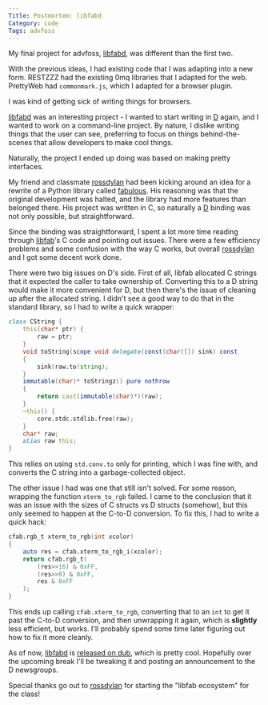```yaml
---
Title: Postmortem: libfabd
Category: code
Tags: advfoss
---
```


My final project for advfoss, [libfabd], was different than the first two.

With the previous ideas, I had existing code that I was adapting into a new form.
RESTZZZ had the existing 0mq libraries that I adapted for the web.
PrettyWeb had `commonmark.js`, which I adapted for a browser plugin.

I was kind of getting sick of writing things for browsers.

[libfabd] was an interesting project - I wanted to start writing in [D] again, and I wanted to work on a command-line project.
By nature, I dislike writing things that the user can see, preferring to focus on things behind-the-scenes that allow developers to make cool things.

Naturally, the project I ended up doing was based on making pretty interfaces.

My friend and classmate [rossdylan] had been kicking around an idea for a rewrite of a Python library called [fabulous].
His reasoning was that the original development was halted, and the library had more features than belonged there.
His project was written in C, so naturally a [D] binding was not only possible, but straightforward.

Since the binding was straightforward, I spent a lot more time reading through [libfab]'s C code and pointing out issues.
There were a few efficiency problems and some confusion with the way C works, but overall [rossdylan] and I got some decent work done.

There were two big issues on D's side.
First of all, libfab allocated C strings that it expected the caller to take ownership of.
Converting this to a D string would make it more convenient for D, but then there's the issue of cleaning up after the allocated string.
I didn't see a good way to do that in the standard library, so I had to write a quick wrapper:

```d
class CString {
	this(char* ptr) {
		raw = ptr;
	}
	void toString(scope void delegate(const(char)[]) sink) const
	{
		sink(raw.to!string);
	}
	immutable(char)* toStringz() pure nothrow
	{
		return cast(immutable(char)*)(raw);
	}
	~this() {
		core.stdc.stdlib.free(raw);
	}
	char* raw;
	alias raw this;
}
```

This relies on using `std.conv.to` only for printing, which I was fine with, and converts the C string into a garbage-collected object.

The other issue I had was one that still isn't solved.
For some reason, wrapping the function `xterm_to_rgb` failed. I came to the conclusion that it was an issue with the sizes of C structs vs D structs (somehow), but this only seemed to happen at the C-to-D conversion. To fix this, I had to write a quick hack:

```d
cfab.rgb_t xterm_to_rgb(int xcolor)
{
	auto res = cfab.xterm_to_rgb_i(xcolor);
	return cfab.rgb_t(
		(res>>16) & 0xFF,
		(res>>8) & 0xFF,
		res & 0xFF
	);
}
```

This ends up calling `cfab.xterm_to_rgb`, converting that to an `int` to get it past the C-to-D conversion, and then unwrapping it again, which is **slightly** less efficient, but works. I'll probably spend some time later figuring out how to fix it more cleanly.

As of now, [libfabd] is [released on dub][release], which is pretty cool. Hopefully over the upcoming break I'll be tweaking it and posting an announcement to the D newsgroups.

Special thanks go out to [rossdylan] for starting the "libfab ecosystem" for the class!

[libfabd]: http://github.com/msoucy/libfabd
[D]: http://dlang.org/
[rossdylan]: http://blog.helixoide.com/
[fabulous]: https://github.com/jart/fabulous/
[libfab]: https://github.com/rossdylan/libfab/
[release]: http://code.dlang.org/packages/fabd
